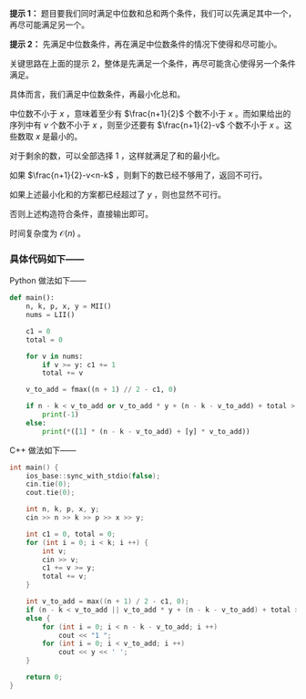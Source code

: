 **提示 1：** 题目要我们同时满足中位数和总和两个条件，我们可以先满足其中一个，再尽可能满足另一个。

**提示 2：** 先满足中位数条件，再在满足中位数条件的情况下使得和尽可能小。

关键思路在上面的提示 2，整体是先满足一个条件，再尽可能贪心使得另一个条件满足。

具体而言，我们满足中位数条件，再最小化总和。

中位数不小于 $x$ ，意味着至少有 $\frac{n+1}{2}$ 个数不小于 $x$ 。而如果给出的序列中有 $v$ 个数不小于 $x$ ，则至少还要有 $\frac{n+1}{2}-v$ 个数不小于 $x$ 。这些数取 $x$ 是最小的。

对于剩余的数，可以全部选择 $1$ ，这样就满足了和的最小化。

如果 $\frac{n+1}{2}-v<n-k$ ，则剩下的数已经不够用了，返回不可行。

如果上述最小化和的方案都已经超过了 $y$ ，则也显然不可行。

否则上述构造符合条件，直接输出即可。

时间复杂度为 $\mathcal{O}(n)$ 。

### 具体代码如下——

Python 做法如下——

```Python []
def main():
    n, k, p, x, y = MII()
    nums = LII()

    c1 = 0
    total = 0

    for v in nums:
        if v >= y: c1 += 1
        total += v

    v_to_add = fmax((n + 1) // 2 - c1, 0)

    if n - k < v_to_add or v_to_add * y + (n - k - v_to_add) + total > x:
        print(-1)
    else:
        print(*([1] * (n - k - v_to_add) + [y] * v_to_add))
```

C++ 做法如下——

```cpp []
int main() {
    ios_base::sync_with_stdio(false);
    cin.tie(0);
    cout.tie(0);

    int n, k, p, x, y;
    cin >> n >> k >> p >> x >> y;

    int c1 = 0, total = 0;
    for (int i = 0; i < k; i ++) {
        int v;
        cin >> v;
        c1 += v >= y;
        total += v;
    }

    int v_to_add = max((n + 1) / 2 - c1, 0);
    if (n - k < v_to_add || v_to_add * y + (n - k - v_to_add) + total > x) cout << -1;
    else {
        for (int i = 0; i < n - k - v_to_add; i ++)
            cout << "1 ";
        for (int i = 0; i < v_to_add; i ++)
            cout << y << ' ';
    }

    return 0;
}
```